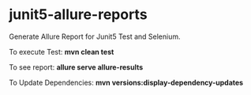 # junit5-allure-reports
Generate Allure Report for Junit5 Test and Selenium.

To execute Test: <B>mvn clean test</B>

To see report: <B>allure serve allure-results</B>

To Update Dependencies: **mvn versions:display-dependency-updates**